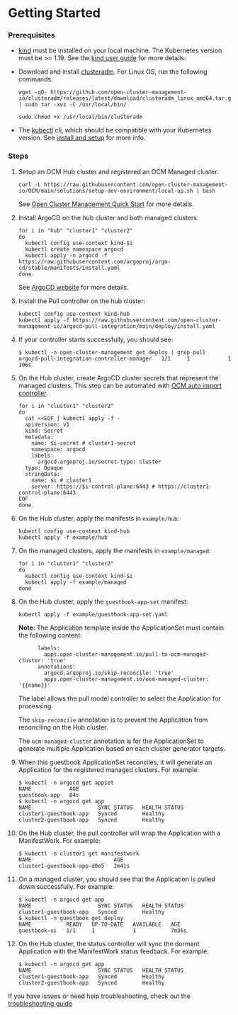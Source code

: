 # Getting Started

### Prerequisites
- [kind](https://kind.sigs.k8s.io) must be installed on your local machine. The Kubernetes version must be >= 1.19. See the [kind user guide](https://kind.sigs.k8s.io/docs/user/quick-start/#creating-a-cluster) for more details.
- Download and install [clusteradm](https://github.com/open-cluster-management-io/clusteradm/releases). For Linux OS, run the following commands:

    ```
    wget -qO- https://github.com/open-cluster-management-io/clusteradm/releases/latest/download/clusteradm_linux_amd64.tar.gz | sudo tar -xvz -C /usr/local/bin/

    sudo chmod +x /usr/local/bin/clusteradm
    ```
- The [kubectl](https://kubernetes.io/docs/reference/kubectl/) cli, which should be compatible with your Kubernetes version. See [install and setup](https://kubernetes.io/docs/tasks/tools/install-kubectl-linux/#before-you-begin) for more info.

### Steps
1. Setup an OCM Hub cluster and registered an OCM Managed cluster. 
   ```
   curl -L https://raw.githubusercontent.com/open-cluster-management-io/OCM/main/solutions/setup-dev-environment/local-up.sh | bash
   ```
   
   See [Open Cluster Management Quick Start](https://open-cluster-management.io/getting-started/quick-start/) for more details.

2. Install ArgoCD on the hub cluster and both managed clusters. 
    ```
    for i in "hub" "cluster1" "cluster2"
    do
      kubectl config use-context kind-$i
      kubectl create namespace argocd
      kubectl apply -n argocd -f https://raw.githubusercontent.com/argoproj/argo-cd/stable/manifests/install.yaml
    done
    ```
   See [ArgoCD website](https://argo-cd.readthedocs.io/en/stable/getting_started/) for more details.

1. Install the Pull controller on the hub cluster:
    ```
    kubectl config use-context kind-hub
    kubectl apply -f https://raw.githubusercontent.com/open-cluster-management-io/argocd-pull-integration/main/deploy/install.yaml
    ```

2. If your controller starts successfully, you should see:
    ```
    $ kubectl -n open-cluster-management get deploy | grep pull
    argocd-pull-integration-controller-manager   1/1     1            1           106s
    ```

3. On the Hub cluster, create ArgoCD cluster secrets that represent the managed clusters. This step can be automated with [OCM auto import controller](https://github.com/open-cluster-management-io/multicloud-integrations/).

    ```
    for i in "cluster1" "cluster2"
    do
      cat <<EOF | kubectl apply -f -
      apiVersion: v1
      kind: Secret
      metadata:
        name: $i-secret # cluster1-secret
        namespace: argocd
        labels:
          argocd.argoproj.io/secret-type: cluster
      type: Opaque
      stringData:
        name: $i # cluster1
        server: https://$i-control-plane:6443 # https://cluster1-control-plane:6443
    EOF
    done
    ```

4. On the Hub cluster, apply the manifests in `example/hub`:
    ```
    kubectl config use-context kind-hub
    kubectl apply -f example/hub
    ```

5. On the managed clusters, apply the manifests in `example/managed`:
    ```
    for i in "cluster1" "cluster2"
    do
      kubectl config use-context kind-$i
      kubectl apply -f example/managed
    done
    ```

6. On the Hub cluster, apply the `guestbook-app-set` manifest:
    ```
    kubectl apply -f example/guestbook-app-set.yaml
    ```
    **Note:** The Application template inside the ApplicationSet must contain the following content:
    ```
          labels:
            apps.open-cluster-management.io/pull-to-ocm-managed-cluster: 'true'
          annotations:
            argocd.argoproj.io/skip-reconcile: 'true'
            apps.open-cluster-management.io/ocm-managed-cluster: '{{name}}'
    ```
    The label allows the pull model controller to select the Application for processing.

    The `skip-reconcile` annotation is to prevent the Application from reconciling on the Hub cluster.

    The `ocm-managed-cluster` annotation is for the ApplicationSet to generate multiple Application based on each cluster generator targets.

7.  When this guestbook ApplicationSet reconciles, it will generate an Application for the registered managed clusters. For example:
    ```
    $ kubectl -n argocd get appset
    NAME            AGE
    guestbook-app   84s
    $ kubectl -n argocd get app
    NAME                     SYNC STATUS   HEALTH STATUS
    cluster1-guestbook-app   Synced        Healthy
    cluster2-guestbook-app   Synced        Healthy     
    ```

8.  On the Hub cluster, the pull controller will wrap the Application with a ManifestWork. For example:
    ```
    $ kubectl -n cluster1 get manifestwork
    NAME                          AGE
    cluster1-guestbook-app-d0e5   2m41s
    ```

9.  On a managed cluster, you should see that the Application is pulled down successfully. For example:
    ```
    $ kubectl -n argocd get app
    NAME                     SYNC STATUS   HEALTH STATUS
    cluster1-guestbook-app   Synced        Healthy
    $ kubectl -n guestbook get deploy
    NAME           READY   UP-TO-DATE   AVAILABLE   AGE
    guestbook-ui   1/1     1            1           7m36s
    ```

10. On the Hub cluster, the status controller will sync the dormant Application with the ManifestWork status feedback. For example:
    ```
    $ kubectl -n argocd get app
    NAME                     SYNC STATUS   HEALTH STATUS
    cluster1-guestbook-app   Synced        Healthy
    cluster2-guestbook-app   Synced        Healthy
    ```
If you have issues or need help troubleshooting, check out the [troubleshooting guide](./troubleshooting.md)